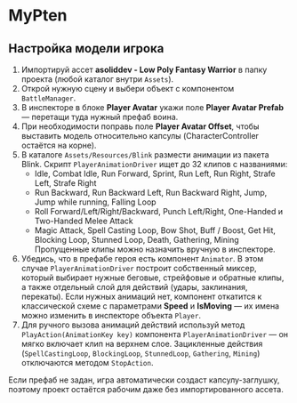 # MyPten

## Настройка модели игрока

1. Импортируй ассет **asoliddev - Low Poly Fantasy Warrior** в папку проекта (любой каталог внутри `Assets`).
2. Открой нужную сцену и выбери объект с компонентом `BattleManager`.
3. В инспекторе в блоке **Player Avatar** укажи поле **Player Avatar Prefab** — перетащи туда нужный префаб воина.
4. При необходимости поправь поле **Player Avatar Offset**, чтобы выставить модель относительно капсулы (CharacterController остаётся на корне).
5. В каталоге `Assets/Resources/Blink` размести анимации из пакета Blink. Скрипт `PlayerAnimationDriver` ищет до 32 клипов с названиями:
   - Idle, Combat Idle, Run Forward, Sprint, Run Left, Run Right, Strafe Left, Strafe Right
   - Run Backward, Run Backward Left, Run Backward Right, Jump, Jump while running, Falling Loop
   - Roll Forward/Left/Right/Backward, Punch Left/Right, One-Handed и Two-Handed Melee Attack
   - Magic Attack, Spell Casting Loop, Bow Shot, Buff / Boost, Get Hit, Blocking Loop, Stunned Loop, Death, Gathering, Mining
   Пропущенные клипы можно назначить вручную в инспекторе.
6. Убедись, что в префабе героя есть компонент `Animator`. В этом случае `PlayerAnimationDriver` построит собственный миксер, который выбирает нужные беговые, стрейфовые и обратные клипы, а также отдельный слой для действий (удары, заклинания, перекаты). Если нужных анимаций нет, компонент откатится к классической схеме с параметрами **Speed** и **IsMoving** — их имена можно изменить в инспекторе объекта `Player`.
7. Для ручного вызова анимаций действий используй метод `PlayAction(AnimationKey key)` компонента `PlayerAnimationDriver` — он мягко включает клип на верхнем слое. Зацикленные действия (`SpellCastingLoop`, `BlockingLoop`, `StunnedLoop`, `Gathering`, `Mining`) отключаются методом `StopAction`.

Если префаб не задан, игра автоматически создаст капсулу-заглушку, поэтому проект остаётся рабочим даже без импортированного ассета.
